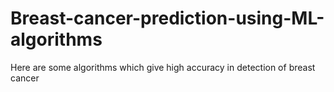 # Breast-cancer-prediction-using-ML-algorithms
Here are some algorithms which give high accuracy in detection of breast cancer
